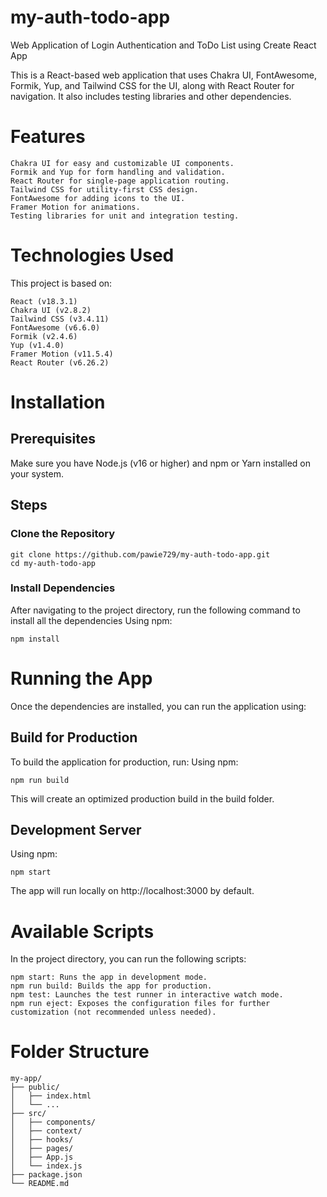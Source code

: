 # my-auth-todo-app
Web Application of Login Authentication and ToDo List using Create React App 

This is a React-based web application that uses Chakra UI, FontAwesome, Formik, Yup, and Tailwind CSS for the UI, along with React Router for navigation. It also includes testing libraries and other dependencies.

# Features
    Chakra UI for easy and customizable UI components.
    Formik and Yup for form handling and validation.
    React Router for single-page application routing.
    Tailwind CSS for utility-first CSS design.
    FontAwesome for adding icons to the UI.
    Framer Motion for animations.
    Testing libraries for unit and integration testing.

# Technologies Used
This project is based on:
    
    React (v18.3.1)
    Chakra UI (v2.8.2)
    Tailwind CSS (v3.4.11)
    FontAwesome (v6.6.0)
    Formik (v2.4.6)
    Yup (v1.4.0)
    Framer Motion (v11.5.4)
    React Router (v6.26.2)

# Installation

## Prerequisites
Make sure you have Node.js (v16 or higher) and npm or Yarn installed on your system.

## Steps

### Clone the Repository
    
    git clone https://github.com/pawie729/my-auth-todo-app.git
    cd my-auth-todo-app

### Install Dependencies

After navigating to the project directory, run the following command to install all the dependencies
Using npm:
    
    npm install

# Running the App

Once the dependencies are installed, you can run the application using:

## Build for Production

To build the application for production, run:
Using npm:
    
    npm run build

This will create an optimized production build in the build folder.

## Development Server

Using npm:
    
    npm start

The app will run locally on http://localhost:3000 by default.

# Available Scripts

In the project directory, you can run the following scripts:

    npm start: Runs the app in development mode.
    npm run build: Builds the app for production.
    npm test: Launches the test runner in interactive watch mode.
    npm run eject: Exposes the configuration files for further customization (not recommended unless needed).

# Folder Structure
    
    my-app/
    ├── public/
    │   ├── index.html
    │   └── ...
    ├── src/
    │   ├── components/
    │   ├── context/
    │   ├── hooks/
    │   ├── pages/
    │   ├── App.js
    │   └── index.js
    ├── package.json
    └── README.md

